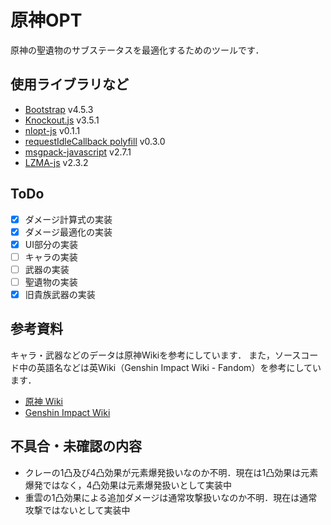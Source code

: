 # 原神OPT

原神の聖遺物のサブステータスを最適化するためのツールです．

## 使用ライブラリなど

+ [Bootstrap](https://getbootstrap.com/) v4.5.3
+ [Knockout.js](https://knockoutjs.com/) v3.5.1
+ [nlopt-js](https://github.com/BertrandBev/nlopt-js) v0.1.1
+ [requestIdleCallback polyfill](https://github.com/aFarkas/requestIdleCallback) v0.3.0
+ [msgpack-javascript](https://github.com/msgpack/msgpack-javascript) v2.7.1
+ [LZMA-js](https://github.com/LZMA-JS/LZMA-JS) v2.3.2

## ToDo

+ [x] ダメージ計算式の実装
+ [x] ダメージ最適化の実装
+ [x] UI部分の実装
+ [ ] キャラの実装
+ [ ] 武器の実装
+ [ ] 聖遺物の実装
+ [x] 旧貴族武器の実装

## 参考資料

キャラ・武器などのデータは原神Wikiを参考にしています．
また，ソースコード中の英語名などは英Wiki（Genshin Impact Wiki - Fandom）を参考にしています．

+ [原神 Wiki](https://wikiwiki.jp/genshinwiki/)
+ [Genshin Impact Wiki](https://genshin-impact.fandom.com/wiki/Genshin_Impact)

## 不具合・未確認の内容

+ クレーの1凸及び4凸効果が元素爆発扱いなのか不明．現在は1凸効果は元素爆発ではなく，4凸効果は元素爆発扱いとして実装中
+ 重雲の1凸効果による追加ダメージは通常攻撃扱いなのか不明．現在は通常攻撃ではないとして実装中